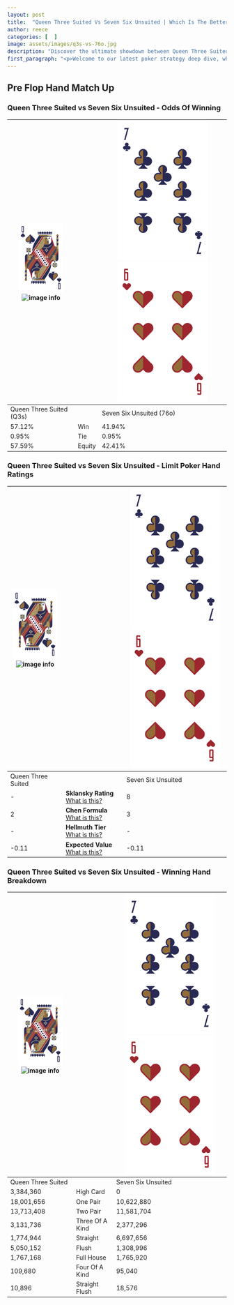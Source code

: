 ```yaml
---
layout: post
title:  "Queen Three Suited Vs Seven Six Unsuited | Which Is The Better Hand In Poker? A Complete Guide"
author: reece
categories: [  ]
image: assets/images/q3s-vs-76o.jpg
description: "Discover the ultimate showdown between Queen Three Suited and Seven Six Unsuited in poker! Uncover the odds, strategies, and scenarios where one hand triumphs over the other. Get ready to up your poker game with this thrilling analysis."
first_paragraph: "<p>Welcome to our latest poker strategy deep dive, where we're pitting two distinct hands against each other in a high-stakes showdown: Queen Three Suited vs Seven Six Unsuited.</p><p>In the dynamic world of poker, every decision counts, and knowing which hand holds the upper hand is key to your success at the table.</p><p>In this article, we'll dissect these two hands, explore the scenarios where one dominates the other, and equip you with the knowledge to make strategic choices that can tip the odds in your favor.</p><p>Get ready to unravel the intriguing dynamics of these poker hands and elevate your game to new heights.</p>"
---
```




[comment]: # (sp0)

## Pre Flop Hand Match Up

<div class="table hand-ratings" markdown="1"> 



### Queen Three Suited vs Seven Six Unsuited - Odds Of Winning


    
| ![image info](assets/images/hand1/Q.png) ![image info](assets/images/hand1/3s.png) |  | ![image info](assets/images/hand2/7.png) ![image info](assets/images/hand2/6o.png) |
| -------- | -------- | -------- |
| Queen Three Suited (Q3s) |  | Seven Six Unsuited (76o) |
| 57.12% | Win | 41.94% |
| 0.95% | Tie | 0.95% |
| 57.59% | Equity | 42.41% |




[comment]: # (sp1)



### Queen Three Suited vs Seven Six Unsuited - Limit Poker Hand Ratings


    
| ![image info](assets/images/hand1/Q.png) ![image info](assets/images/hand1/3s.png) |  | ![image info](assets/images/hand2/7.png) ![image info](assets/images/hand2/6o.png) |
| -------- | -------- | -------- |
| Queen Three Suited |  | Seven Six Unsuited |
| - | **Sklansky Rating** [What is this?](/sklansky-rating-explained) | 8 |
| 2 | **Chen Formula** [What is this?](/chen-formula-explained) | 3 |
| - | **Hellmuth Tier** [What is this?](/Hellmuth-tier-explained) | - |
| -0.11 | **Expected Value** [What is this?](/expected-value-explained) | -0.11 |




[comment]: # (sp2)



### Queen Three Suited vs Seven Six Unsuited - Winning Hand Breakdown


    
| ![image info](assets/images/hand1/Q.png) ![image info](assets/images/hand1/3s.png) |  | ![image info](assets/images/hand2/7.png) ![image info](assets/images/hand2/6o.png) |
| -------- | -------- | -------- |
| Queen Three Suited |  | Seven Six Unsuited |
| 3,384,360 | High Card | 0 |
| 18,001,656 | One Pair | 10,622,880 |
| 13,713,408 | Two Pair | 11,581,704 |
| 3,131,736 | Three Of A Kind | 2,377,296 |
| 1,774,944 | Straight | 6,697,656 |
| 5,050,152 | Flush | 1,308,996 |
| 1,767,168 | Full House | 1,765,920 |
| 109,680 | Four Of A Kind | 95,040 |
| 10,896 | Straight Flush | 18,576 |




[comment]: # (sp3)



</div>

[comment]: # (sp4)



[comment]: # (sp5)

